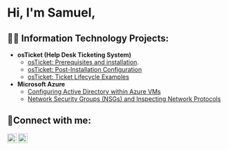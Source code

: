 <h1>Hi, I'm Samuel,

<h2>👨‍💻 Information Technology Projects:</h2>

- <b>osTicket (Help Desk Ticketing System)</b>
  - [osTicket: Prerequisites and installation](https://github.com/Sammmyceo2001/-Prerequisites-and-installation).
  - [osTicket: Post-Installation Configuration](https://github.com/Sammmyceo2001/post-install-config)
  - [osTicket: Ticket Lifecycle Examples](https://github.com/Sammmyceo2001/ticket-lifecycle)
- <b>Microsoft Azure</b>
  - [Configuring Active Directory within Azure VMs](https://github.com/Sammmyceo2001/configure-ad)
  - [Network Security Groups (NSGs) and Inspecting Network Protocols](https://github.com/Sammmyceo2001/azure-network-protocols)

<h2>🤳Connect with me:</h2>


[<img align="left" alt="SamuelTaveras | LinkedIn" width="22px" src="https://cdn.jsdelivr.net/npm/simple-icons@v3/icons/linkedin.svg" />][linkedin]
[<img align="left" alt="laberdolaga_ | Instagram" width="22px" src="https://cdn.jsdelivr.net/npm/simple-icons@v3/icons/instagram.svg" />][instagram]

[instagram]: https://www.instagram.com/laberdolaga_
[linkedin]: https://linkedin.com/in/SamuelTaveras
